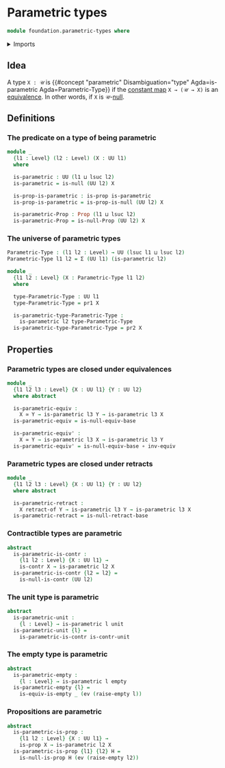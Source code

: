 # Parametric types

```agda
module foundation.parametric-types where
```

<details><summary>Imports</summary>

```agda
open import foundation.dependent-pair-types
open import foundation.empty-types
open import foundation.evaluation-functions
open import foundation.retracts-of-types
open import foundation.unit-type
open import foundation.universe-levels

open import foundation-core.contractible-types
open import foundation-core.equivalences
open import foundation-core.function-types
open import foundation-core.propositions

open import orthogonal-factorization-systems.null-types
```

</details>

## Idea

A type `X : 𝒰` is
{{#concept "parametric" Disambiguation="type" Agda=is-parametric Agda=Parametric-Type}}
if the [constant map](foundation.constant-maps.md) `X → (𝒰 → X)` is an
[equivalence](foundation-core.equivalences.md). In other words, if `X` is
`𝒰`-[null](orthogonal-factorization-systems.null-types.md).

## Definitions

### The predicate on a type of being parametric

```agda
module _
  {l1 : Level} (l2 : Level) (X : UU l1)
  where

  is-parametric : UU (l1 ⊔ lsuc l2)
  is-parametric = is-null (UU l2) X

  is-prop-is-parametric : is-prop is-parametric
  is-prop-is-parametric = is-prop-is-null (UU l2) X

  is-parametric-Prop : Prop (l1 ⊔ lsuc l2)
  is-parametric-Prop = is-null-Prop (UU l2) X
```

### The universe of parametric types

```agda
Parametric-Type : (l1 l2 : Level) → UU (lsuc l1 ⊔ lsuc l2)
Parametric-Type l1 l2 = Σ (UU l1) (is-parametric l2)

module _
  {l1 l2 : Level} (X : Parametric-Type l1 l2)
  where

  type-Parametric-Type : UU l1
  type-Parametric-Type = pr1 X

  is-parametric-type-Parametric-Type :
    is-parametric l2 type-Parametric-Type
  is-parametric-type-Parametric-Type = pr2 X
```

## Properties

### Parametric types are closed under equivalences

```agda
module _
  {l1 l2 l3 : Level} {X : UU l1} {Y : UU l2}
  where abstract

  is-parametric-equiv :
    X ≃ Y → is-parametric l3 Y → is-parametric l3 X
  is-parametric-equiv = is-null-equiv-base

  is-parametric-equiv' :
    X ≃ Y → is-parametric l3 X → is-parametric l3 Y
  is-parametric-equiv' = is-null-equiv-base ∘ inv-equiv
```

### Parametric types are closed under retracts

```agda
module _
  {l1 l2 l3 : Level} {X : UU l1} {Y : UU l2}
  where abstract

  is-parametric-retract :
    X retract-of Y → is-parametric l3 Y → is-parametric l3 X
  is-parametric-retract = is-null-retract-base
```

### Contractible types are parametric

```agda
abstract
  is-parametric-is-contr :
    {l1 l2 : Level} {X : UU l1} →
    is-contr X → is-parametric l2 X
  is-parametric-is-contr {l2 = l2} =
    is-null-is-contr (UU l2)
```

### The unit type is parametric

```agda
abstract
  is-parametric-unit :
    {l : Level} → is-parametric l unit
  is-parametric-unit {l} =
    is-parametric-is-contr is-contr-unit
```

### The empty type is parametric

```agda
abstract
  is-parametric-empty :
    {l : Level} → is-parametric l empty
  is-parametric-empty {l} =
    is-equiv-is-empty _ (ev (raise-empty l))
```

### Propositions are parametric

```agda
abstract
  is-parametric-is-prop :
    {l1 l2 : Level} {X : UU l1} →
    is-prop X → is-parametric l2 X
  is-parametric-is-prop {l1} {l2} H =
    is-null-is-prop H (ev (raise-empty l2))
```
